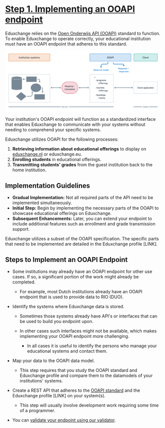 # [Step 1. Implementing an OOAPI endpoint](https://wiki.surfnet.nl/display/EDX/Step+1.+Implementing+an+OOAPI+endpoint)

Eduxchange relies on the [Open Onderwijs API (OOAPI)](https://openonderwijsapi.nl/#/) standard to function. To enable Eduxchange to operate correctly, your educational institution must have an OOAPI endpoint that adheres to this standard.

![conceptual-model](images/conceptual-model.png)

Your institution's OOAPI endpoint will function as a standardized interface that enables Eduxchange to communicate with your systems without needing to comprehend your specific systems.

Eduxchange utilizes OOAPI for the following processes:

1. **Retrieving information about educational offerings** to display on [eduxchange.nl](http://eduxchange.nl/) or eduxchange.eu.
2. **Enrolling students** in educational offerings.
3. **Transmitting students' grades** from the guest institution back to the home institution.

## Implementation Guidelines

- **Gradual Implementation:** Not all required parts of the API need to be implemented simultaneously.
- **Initial Step:** Begin by implementing the necessary parts of the OOAPI to showcase educational offerings on Eduxchange.
- **Subsequent Enhancements:** Later, you can extend your endpoint to include additional features such as enrollment and grade transmission support.

Eduxchange utilizes a subset of the OOAPI specification. The specific parts that need to be implemented are detailed in the Eduxchange profile \[LINK\].

## Steps to Implement an OOAPI Endpoint

- Some institutions may already have an OOAPI endpoint for other use cases. If so, a significant portion of the work might already be completed.

  - For example, most Dutch institutions already have an OOAPI endpoint that is used to provide data to RIO (DUO).
- Identify the systems where Eduxchange data is stored.

  - Sometimes those systems already have API's or interfaces that can be used to build you endpoint upon.

  - In other cases such interfaces might not be available, which makes implementing your OOAPI endpoint more challenging.

    - In all cases it is useful to identify the persons who manage your educational systems and contact them.

- Map your data to the OOAPI data model.

  - This step requires that you study the OOAPI standard and Eduxchange profile and compare them to the datamodels of your institutions' systems.
- Create a REST API that adheres to the [OOAPI standard](https://openonderwijsapi.nl/specification/v5/docs.html) and the Eduxchange profile \[LINK\] on your system(s).

  - This step will usually involve development work requiring some time of a programmer.
- You can [validate your endpoint using our validator](https://wiki.surfnet.nl/display/EDX/Step+4.+Validating+your+OOAPI+endpoint).
